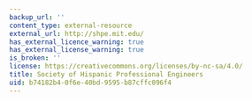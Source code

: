 ```yaml
---
backup_url: ''
content_type: external-resource
external_url: http://shpe.mit.edu/
has_external_licence_warning: true
has_external_license_warning: true
is_broken: ''
license: https://creativecommons.org/licenses/by-nc-sa/4.0/
title: Society of Hispanic Professional Engineers
uid: b74182b4-0f6e-40bd-9595-b87cffc096f4
---
```

